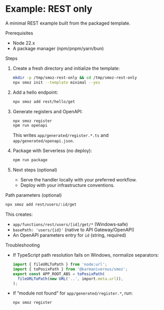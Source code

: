 # Example: REST only

A minimal REST example built from the packaged template.

Prerequisites

- Node 22.x
- A package manager (npm/pnpm/yarn/bun)

Steps

1. Create a fresh directory and initialize the template:
   ```bash
   mkdir -p /tmp/smoz-rest-only && cd /tmp/smoz-rest-only
   npx smoz init --template minimal --yes
   ```
2. Add a hello endpoint:
   ```bash
   npx smoz add rest/hello/get
   ```
3. Generate registers and OpenAPI:
   ```bash
   npx smoz register
   npm run openapi
   ```
   This writes `app/generated/register.*.ts` and `app/generated/openapi.json`.
4. Package with Serverless (no deploy):

   ```bash
   npm run package
   ```

5. Next steps (optional)
   - Serve the handler locally with your preferred workflow.
   - Deploy with your infrastructure conventions.

Path parameters (optional)

```bash
npx smoz add rest/users/:id/get
```

This creates:

- `app/functions/rest/users/[id]/get/*` (Windows‑safe)
- `basePath: 'users/{id}'` (native to API Gateway/OpenAPI)
- An OpenAPI parameters entry for `id` (string, required)

Troubleshooting

- If TypeScript path resolution fails on Windows, normalize separators:
  ```ts
  import { fileURLToPath } from 'node:url';
  import { toPosixPath } from '@karmaniverous/smoz';
  export const APP_ROOT_ABS = toPosixPath(
    fileURLToPath(new URL('..', import.meta.url)),
  );
  ```
- If “module not found” for `app/generated/register.*`, run:
  ```bash
  npx smoz register
  ```
